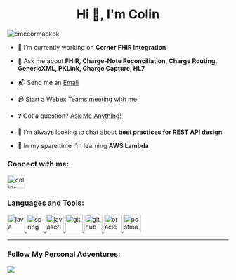 <h1 align="center">Hi 👋, I'm Colin</h1>

<p align="left"> <img src="https://komarev.com/ghpvc/?username=cmccormackpk&label=Profile%20views&color=0e75b6&style=flat" alt="cmccormackpk" /> </p>

- 🔭 I’m currently working on **Cerner FHIR Integration**

- 💬 Ask me about **FHIR, Charge-Note Reconciliation, Charge Routing, GenericXML, PKLink, Charge Capture, HL7**

- 📬 Send me an <a href="mailto:cmccormack@patientkeeper.com">Email</a> 

- 📹 Start a Webex Teams meeting <a href="https://patientkeeper.webex.com/meet/cmccormack" target="_blank">with me</a>

- ❓ Got a question? <a href="https://github.com/cmccormackpk/ama" target="_blank">Ask Me Anything!</a>

- 🤝 I’m always looking to chat about **best practices for REST API design**

- 🌱 In my spare time I’m learning **AWS Lambda**

<h3 align="left">Connect with me:</h3>
<p align="left">
<a href="https://linkedin.com/in/colin-mccormack-4847b125" target="blank"><img align="center" src="https://cdn.jsdelivr.net/npm/simple-icons@3.0.1/icons/linkedin.svg" alt="colin-mccormack-4847b125" height="30" width="40" /></a>
</p>

<h3 align="left">Languages and Tools:</h3>
<p align="left"> 
<a href="https://www.java.com" target="_blank"> <img src="https://www.vectorlogo.zone/logos/java/java-icon.svg" alt="java" width="40" height="40"/> </a> 
<a href="https://spring.io/" target="_blank"> <img src="https://www.vectorlogo.zone/logos/springio/springio-icon.svg" alt="spring" width="40" height="40"/> </a> 
<a href="https://developer.mozilla.org/en-US/docs/Web/JavaScript" target="_blank"> <img src="https://www.vectorlogo.zone/logos/javascript/javascript-icon.svg" alt="javascript" width="40" height="40"/> </a> 
<a href="https://git-scm.com/" target="_blank"> <img src="https://www.vectorlogo.zone/logos/git-scm/git-scm-icon.svg" alt="git" width="40" height="40"/> </a> 
<a href="https://github.com/" target="_blank"> <img src="https://www.vectorlogo.zone/logos/github/github-icon.svg" alt="github" width="40" height="40"/> </a> 
<a href="https://www.oracle.com/" target="_blank"> <img src="https://www.vectorlogo.zone/logos/oracle/oracle-icon.svg" alt="oracle" width="40" height="40"/> </a> 
<a href="https://postman.com" target="_blank"> <img src="https://www.vectorlogo.zone/logos/getpostman/getpostman-icon.svg" alt="postman" width="40" height="40"/> </a> 
</p>

---

<h3 align="left">Follow My Personal Adventures:</h3>
<a href="https://www.instagram.com/thetallman67/" target="_blank">
    <img src="https://img.shields.io/badge/TheTallMan67%20-%23E4405F.svg?&style=for-the-badge&logo=Instagram&logoColor=white"/>
</a>